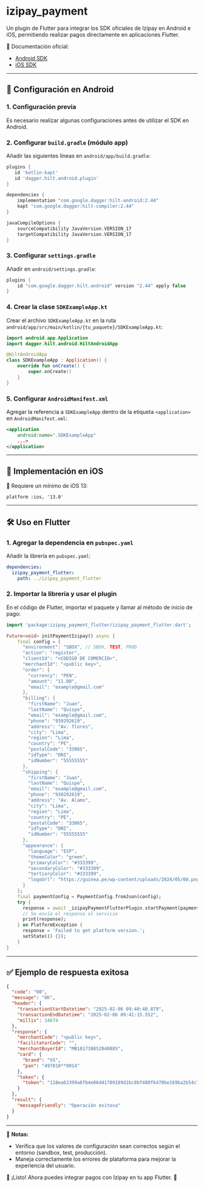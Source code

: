 # izipay_payment

Un plugin de Flutter para integrar los SDK oficiales de Izipay en Android e iOS, permitiendo realizar pagos directamente en aplicaciones Flutter.

📌 Documentación oficial:
- [Android SDK](https://developers.izipay.pe/android-core/)
- [iOS SDK](https://developers.izipay.pe/ios-core)

---

## 🚀 Configuración en Android

### 1. Configuración previa
Es necesario realizar algunas configuraciones antes de utilizar el SDK en Android.

### 2. Configurar `build.gradle` (módulo app)
Añadir las siguientes líneas en `android/app/build.gradle`:

```gradle
plugins {
   id 'kotlin-kapt'
   id 'dagger.hilt.android.plugin'
}

dependencies {
    implementation "com.google.dagger:hilt-android:2.44"
    kapt "com.google.dagger:hilt-compiler:2.44"
}

javaCompileOptions {
    sourceCompatibility JavaVersion.VERSION_17
    targetCompatibility JavaVersion.VERSION_17
}
```

### 3. Configurar `settings.gradle`
Añadir en `android/settings.gradle`:

```gradle
plugins {
    id "com.google.dagger.hilt.android" version "2.44" apply false
}
```

### 4. Crear la clase `SDKExampleApp.kt`
Crear el archivo `SDKExampleApp.kt` en la ruta `android/app/src/main/kotlin/{tu_paquete}/SDKExampleApp.kt`:

```kotlin
import android.app.Application
import dagger.hilt.android.HiltAndroidApp

@HiltAndroidApp
class SDKExampleApp : Application() {
    override fun onCreate() {
        super.onCreate()
    }
}
```

### 5. Configurar `AndroidManifest.xml`
Agregar la referencia a `SDKExampleApp` dentro de la etiqueta `<application>` en `AndroidManifest.xml`:

```xml
<application
    android:name=".SDKExampleApp"
    ...>
</application>
```

---

## 🍏 Implementación en iOS

📌 Requiere un mínimo de iOS 13:
```text
platform :ios, '13.0'
```

---

## 🛠 Uso en Flutter

### 1. Agregar la dependencia en `pubspec.yaml`
Añadir la librería en `pubspec.yaml`:

```yaml
dependencies:
  izipay_payment_flutter:
    path: ../izipay_payment_flutter
```

### 2. Importar la librería y usar el plugin
En el código de Flutter, importar el paquete y llamar al método de inicio de pago:

```dart
import 'package:izipay_payment_flutter/izipay_payment_flutter.dart';

Future<void> initPaymentIzipay() async {
    final config = {
      "environment": "SBOX", // SBOX, TEST, PROD
      "action": "register",
      "clientId": "<CODIGO DE COMERCIO>",
      "merchantId": "<public key>",
      "order": {
        "currency": "PEN",
        "amount": "11.00",
        "email": "example@gmail.com"
      },
      "billing": {
        "firstName": "Juan",
        "lastName": "Quispe",
        "email": "example@gmail.com",
        "phone": "930292619",
        "address": "Av. flores",
        "city": "Lima",
        "region": "Lima",
        "country": "PE",
        "postalCode": "33065",
        "idType": "DNI",
        "idNumber": "55555555"
      },
      "shipping": {
        "firstName": "Juan",
        "lastName": "Quispe",
        "email": "example@gmail.com",
        "phone": "930292619",
        "address": "Av. Alamo",
        "city": "Lima",
        "region": "Lima",
        "country": "PE",
        "postalCode": "33065",
        "idType": "DNI",
        "idNumber": "55555555"
      },
      "appearance": {
        "language": "ESP",
        "themeColor": "green",
        "primaryColor": "#333399",
        "secondaryColor": "#333399",
        "tertiaryColor": "#333399",
        "logoUrl": "https://guinea.pe/wp-content/uploads/2024/05/08.png"
      }
    };
    final paymentConfig = PaymentConfig.fromJson(config);
    try {
      response = await _izipayPaymentFlutterPlugin.startPayment(paymentConfig);
      // Se envía el response al servicio
      print(response);
    } on PlatformException {
      response = 'Failed to get platform version.';
      setState(() {});
    }
}
```

---

## ✅ Ejemplo de respuesta exitosa

```json
{
  "code": "00",
  "message": "OK",
  "header": {
    "transactionStartDatetime": "2025-02-06 09:40:40.879",
    "transactionEndDatetime": "2025-02-06 09:41:15.552",
    "millis": 34674
  },
  "response": {
    "merchantCode": "<public key>",
    "facilitatorCode": "",
    "merchantBuyerId": "MB101738852840885",
    "card": {
      "brand": "VS",
      "pan": "497010**0014"
    },
    "token": {
      "token": "118ea63399a6fb4e06d41789189d1bc8bf480f6470be169ba2b54c70d36cfd94"
    }
  },
  "result": {
    "messageFriendly": "Operación exitosa"
  }
}
```

---

📌 **Notas:**
- Verifica que los valores de configuración sean correctos según el entorno (sandbox, test, producción).
- Maneja correctamente los errores de plataforma para mejorar la experiencia del usuario.

🎯 ¡Listo! Ahora puedes integrar pagos con Izipay en tu app Flutter. 🚀

